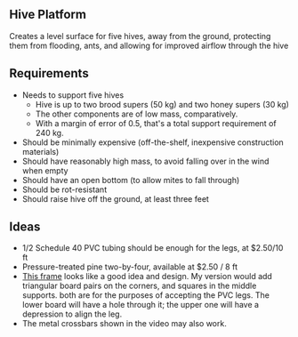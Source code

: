 Hive Platform
-------------

Creates a level surface for five hives, away from the ground, protecting them from flooding, ants, and allowing for improved airflow through the hive


## Requirements
* Needs to support five hives
    * Hive is up to two brood supers (50 kg) and two honey supers (30 kg)
    * The other components are of low mass, comparatively.
    * With a margin of error of 0.5, that's a total support requirement of 240 kg.
* Should be minimally expensive (off-the-shelf, inexpensive construction materials)
* Should have reasonably high mass, to avoid falling over in the wind when empty
* Should have an open bottom (to allow mites to fall through)
* Should be rot-resistant
* Should raise hive off the ground, at least three feet


## Ideas
* 1/2 Schedule 40 PVC tubing should be enough for the legs, at $2.50/10 ft
* Pressure-treated pine two-by-four, available at $2.50 / 8 ft
* [This frame] looks like a good idea and design.  My version would add triangular board pairs on the corners, and squares in the middle supports. both are for the purposes of accepting the PVC legs.  The lower board will have a hole through it; the upper one will have a depression to align the leg.
* The metal crossbars shown in the video may also work.

[This frame]: https://youtu.be/hE9kr96bI9E?t=6m8s